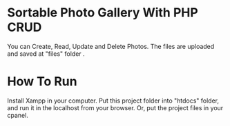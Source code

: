 # Sortable Photo Gallery With PHP CRUD

You can Create, Read, Update and Delete Photos. The files are uploaded and saved at "files" folder .

# How To Run

Install Xampp in your computer. Put this project folder into "htdocs" folder, and run it in the localhost from your browser.
Or, put the project files in your cpanel.
